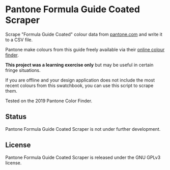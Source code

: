 # Pantone Formula Guide Coated Scraper

Scrape "Formula Guide Coated" colour data from [pantone.com](https://www.pantone.com/)
and write it to a CSV file.

Pantone make colours from this guide freely available via their
[online colour finder](https://www.pantone.com/color-finder/).

**This project was a learning exercise only** but may be useful in certain fringe
situations.

If you are offline and your design application does not include the most recent
colours from this swatchbook, you can use this script to scrape them.

Tested on the 2019 Pantone Color Finder.

## Status

Pantone Formula Guide Coated Scraper is not under further development.

## License

Pantone Formula Guide Coated Scraper is released under the GNU GPLv3 license.
